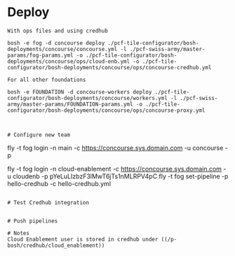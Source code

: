# Deploy

```With ops files and using credhub```

```
bosh -e fog -d concourse deploy ./pcf-tile-configurator/bosh-deployments/concourse/concourse.yml -l ./pcf-swiss-army/master-params/fog-params.yml -o ./pcf-tile-configurator/bosh-deployments/concourse/ops/cloud-enb.yml -o ./pcf-tile-configurator/bosh-deployments/concourse/ops/concourse-credhub.yml
```

```For all other foundations```

```
bosh -e FOUNDATION -d concourse-workers deploy ./pcf-tile-configurator/bosh-deployments/concourse/workers.yml -l ./pcf-swiss-army/master-params/FOUNDATION-params.yml -o ./pcf-tile-configurator/bosh-deployments/concourse/ops/concourse-proxy.yml



# Configure new team

```
fly -t fog login -n main -c https://concourse.sys.domain.com -u concourse -p 

fly -t fog login -n cloud-enablement -c https://concourse.sys.domain.com -u cloudenb -p pYeLuLIzbzF3lMwT6jTs1nMLRPV4pC
fly -t fog set-pipeline -p hello-credhub -c hello-credhub.yml
```

# Test Credhub integration


# Push pipelines

# Notes
Cloud Enablement user is stored in credhub under ((/p-bosh/credhub/cloud_enablement))
